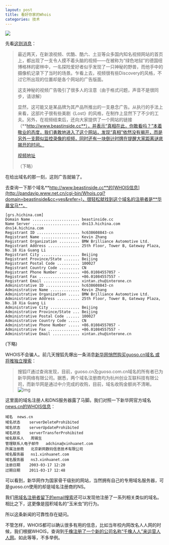 ```yaml
---
layout: post
title: 看好你家的Whois
categories: 技术
---
```

![](https://ws1.sinaimg.cn/large/4b91f9d5gy1fvneoaq7l4j20qo0f0qby.jpg)

先看[这则消息](http://adquan.com/article.php?page=&id=5665)：

> 最近两天，在新浪视频、优酷、酷六、土豆等众多国内知名视频网站的首页上，都出现了一支令人摸不着头脑的视频——在被称为“绿色地狱”的德国纽博格林的密林中，一名探险爱好者似乎发现了一只神秘的野兽，而他手中的摄像机记录下了当时的场景。乍看上去，视频很有些Discovery的风格，不过它所出现的位置却是各个网站的广告版面。
>
> 这支神秘的视频广告吸引了很多人的注意（由于格式问题，声音不是很同步，请谅解）
>
> 显然，这可能又是某品牌为其产品所推出的一支悬念广告。从执行的手法上来看，这部片子很有些美剧《Lost》的风格，在制作上显然下了不少的工夫。另外，在视频结束后，还向大家提供了一个网站的链接（**http://www.beastinside.cc**），并表示“真相在此，你敢看吗？”本着敬业的态度，我们勇敢地进入了这个网站，发现“真相”依然没有揭开，而是另外一支颇似监控录像的视频，同时还有一块倒计时牌在提醒大家距离谜底揭开的时间。
>
> [视频地址](https://v.youku.com/v_show/id_XMTk4ODM2NTk2.html)
>
> （下略）

在给出域名的那一刻，这则广告就输了。

去查询一下那个域名**http://www.beastinside.cc**的[WHOIS信息](http://pandavip.www.net.cn/cgi-bin/Whois.cgi?domain=beastinside&cc=yes&refer=)，很轻松就找到这个域名的注册者是**华晨宝马**。

```
[grs.hichina.com]
Domain Name ..................... beastinside.cc
Name Server ..................... dns13.hichina.com
dns14.hichina.com
Registrant ID ................... hc638608843-cn
Registrant Name ................. Kevin Zhang
Registrant Organization ......... BMW Brilliance Automotive Ltd.
Registrant Address .............. 25th Floor, Tower B, Gateway Plaza, No.18 Xia Guang Li
Registrant City ................. Beijing
Registrant Province/State ....... Beijing
Registrant Postal Code .......... 100027
Registrant Country Code ......... CN
Registrant Phone Number ......... +86.01084557057 -
Registrant Fax .................. +86.01084557557 -
Registrant Email ................ xintan.zhu@interone.cn
Administrative ID ............... hc638608843-cn
Administrative Name ............. Kevin Zhang
Administrative Organization ..... BMW Brilliance Automotive Ltd.
Administrative Address .......... 25th Floor, Tower B, Gateway Plaza, No.18 Xia Guang Li
Administrative City ............. Beijing
Administrative Province/State ... Beijing
Administrative Postal Code ...... 100027
Administrative Country Code ..... CN
Administrative Phone Number ..... +86.01084557057 -
Administrative Fax .............. +86.01084557557 -
Administrative Email ............ xintan.zhu@interone.cn
```

(下略)

WHOIS不会骗人。前几天搜狐先爆出一条消息[新华网悄然购买guoso.cn域名 或将推独立搜索](http://it.sohu.com/20100816/n274240961.shtml)：

> 搜狐IT通过查询发现，目前，guoso.cn及guoso.com.cn域名的所有者已为新华网络有限公司。据悉，两个域名注册商均为杭州创业互联科技有限公司，而新华网是通过中介完成的收购，目前，域名收购金额尚不清晰。
> ![img](http://photocdn.sohu.com/20100816/Img274240985.jpg)

这里面的域名注册人和DNS服务器露了马脚。我们对照一下新华网官方域名[news.cn的WHOIS信息](http://ewhois.cnnic.cn/whois?inputfield=value&value=news.cn&entity=domain&service=%2Fwhois)：

```
域名	news.cn
域名状态	serverDeleteProhibited
域名状态	serverUpdateProhibited
域名状态	serverTransferProhibited
域名联系人	周锡生
管理联系人电子邮件	adchina@xinhuanet.com
所属注册商	北京新网数码信息技术有限公司
域名服务器	ns1.xinhuanet.com
域名服务器	ns3.xinhuanet.com
注册日期	2003-03-17 12:20
过期日期	2011-03-17 12:48
```

可以看到，新华网作为国家骨干级别的网站，当然拥有自己的专用域名服务器，可是guoso.cn使用的却是域名注册商的NS。

我们[用域名注册者留下的email搜索](http://www.google.com/search?q=site:www.ename.net+pantong211%40163.com&filter=0)还可以发现他注册了一系列相关类似的域名。相比之下，这更像是囤积域名的“玉米虫”的行为。

所以这条新闻的可靠性存在疑问。

不管怎样，WHOIS都可以确认很多有用的信息，比如当年校内网改名人人网的时候，我们根据WHOIS，查询到[千橡注册了一个新的公司名称“千橡人人”来运营人人网](http://www.cnbeta.com/articles/90221.htm)。如此等等，不多举例。